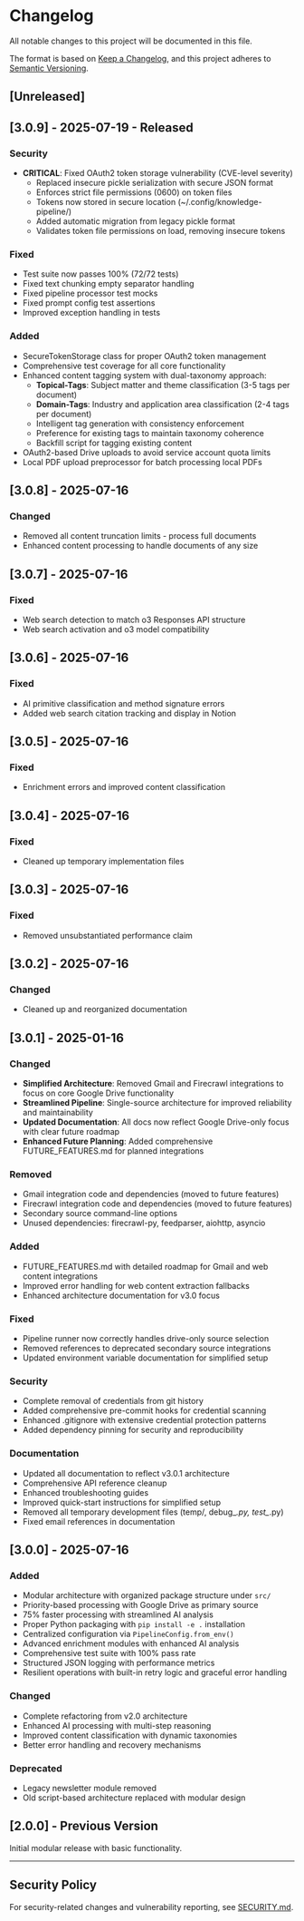 # Changelog

All notable changes to this project will be documented in this file.

The format is based on [Keep a Changelog](https://keepachangelog.com/en/1.0.0/),
and this project adheres to [Semantic Versioning](https://semver.org/spec/v2.0.0.html).

## [Unreleased]

## [3.0.9] - 2025-07-19 - Released

### Security
- **CRITICAL**: Fixed OAuth2 token storage vulnerability (CVE-level severity)
  - Replaced insecure pickle serialization with secure JSON format
  - Enforces strict file permissions (0600) on token files
  - Tokens now stored in secure location (~/.config/knowledge-pipeline/)
  - Added automatic migration from legacy pickle format
  - Validates token file permissions on load, removing insecure tokens

### Fixed
- Test suite now passes 100% (72/72 tests)
- Fixed text chunking empty separator handling
- Fixed pipeline processor test mocks
- Fixed prompt config test assertions
- Improved exception handling in tests

### Added
- SecureTokenStorage class for proper OAuth2 token management
- Comprehensive test coverage for all core functionality
- Enhanced content tagging system with dual-taxonomy approach:
  - **Topical-Tags**: Subject matter and theme classification (3-5 tags per document)
  - **Domain-Tags**: Industry and application area classification (2-4 tags per document)
  - Intelligent tag generation with consistency enforcement
  - Preference for existing tags to maintain taxonomy coherence
  - Backfill script for tagging existing content
- OAuth2-based Drive uploads to avoid service account quota limits
- Local PDF upload preprocessor for batch processing local PDFs

## [3.0.8] - 2025-07-16

### Changed
- Removed all content truncation limits - process full documents
- Enhanced content processing to handle documents of any size

## [3.0.7] - 2025-07-16

### Fixed
- Web search detection to match o3 Responses API structure
- Web search activation and o3 model compatibility

## [3.0.6] - 2025-07-16

### Fixed
- AI primitive classification and method signature errors
- Added web search citation tracking and display in Notion

## [3.0.5] - 2025-07-16

### Fixed
- Enrichment errors and improved content classification

## [3.0.4] - 2025-07-16

### Fixed
- Cleaned up temporary implementation files

## [3.0.3] - 2025-07-16

### Fixed
- Removed unsubstantiated performance claim

## [3.0.2] - 2025-07-16

### Changed
- Cleaned up and reorganized documentation

## [3.0.1] - 2025-01-16

### Changed
- **Simplified Architecture**: Removed Gmail and Firecrawl integrations to focus on core Google Drive functionality
- **Streamlined Pipeline**: Single-source architecture for improved reliability and maintainability
- **Updated Documentation**: All docs now reflect Google Drive-only focus with clear future roadmap
- **Enhanced Future Planning**: Added comprehensive FUTURE_FEATURES.md for planned integrations

### Removed
- Gmail integration code and dependencies (moved to future features)
- Firecrawl integration code and dependencies (moved to future features)
- Secondary source command-line options
- Unused dependencies: firecrawl-py, feedparser, aiohttp, asyncio

### Added
- FUTURE_FEATURES.md with detailed roadmap for Gmail and web content integrations
- Improved error handling for web content extraction fallbacks
- Enhanced architecture documentation for v3.0 focus

### Fixed
- Pipeline runner now correctly handles drive-only source selection
- Removed references to deprecated secondary source integrations
- Updated environment variable documentation for simplified setup

### Security
- Complete removal of credentials from git history
- Added comprehensive pre-commit hooks for credential scanning
- Enhanced .gitignore with extensive credential protection patterns
- Added dependency pinning for security and reproducibility

### Documentation
- Updated all documentation to reflect v3.0.1 architecture
- Comprehensive API reference cleanup
- Enhanced troubleshooting guides
- Improved quick-start instructions for simplified setup
- Removed all temporary development files (temp/, debug_*.py, test_*.py)
- Fixed email references in documentation

## [3.0.0] - 2025-07-16

### Added
- Modular architecture with organized package structure under `src/`
- Priority-based processing with Google Drive as primary source
- 75% faster processing with streamlined AI analysis
- Proper Python packaging with `pip install -e .` installation
- Centralized configuration via `PipelineConfig.from_env()`
- Advanced enrichment modules with enhanced AI analysis
- Comprehensive test suite with 100% pass rate
- Structured JSON logging with performance metrics
- Resilient operations with built-in retry logic and graceful error handling

### Changed
- Complete refactoring from v2.0 architecture
- Enhanced AI processing with multi-step reasoning
- Improved content classification with dynamic taxonomies
- Better error handling and recovery mechanisms

### Deprecated
- Legacy newsletter module removed
- Old script-based architecture replaced with modular design

## [2.0.0] - Previous Version

Initial modular release with basic functionality.

---

## Security Policy

For security-related changes and vulnerability reporting, see [SECURITY.md](SECURITY.md).